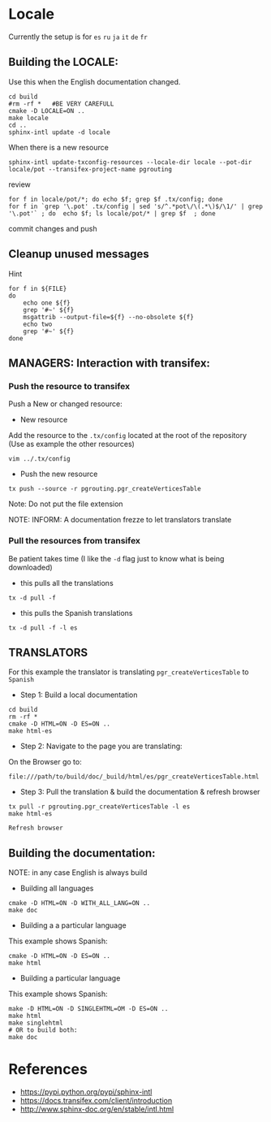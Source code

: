 

# Locale

Currently the setup is for  `es` `ru` `ja` `it` `de` `fr`

## Building the LOCALE:

Use this when the English documentation changed.

```
cd build
#rm -rf *   #BE VERY CAREFULL
cmake -D LOCALE=ON ..
make locale
cd ..
sphinx-intl update -d locale
```

When there is a new resource
```
sphinx-intl update-txconfig-resources --locale-dir locale --pot-dir locale/pot --transifex-project-name pgrouting
```


review
```
for f in locale/pot/*; do echo $f; grep $f .tx/config; done
for f in `grep '\.pot' .tx/config | sed 's/^.*pot\/\(.*\)$/\1/' | grep '\.pot'` ; do  echo $f; ls locale/pot/* | grep $f  ; done
```

commit changes and push

## Cleanup unused messages

Hint
```
for f in ${FILE}
do
    echo one ${f}
    grep '#~' ${f}
    msgattrib --output-file=${f} --no-obsolete ${f}
    echo two
    grep '#~' ${f}
done
```


## MANAGERS: Interaction with transifex:

### Push the resource to transifex

Push a New or changed resource:

* New resource

Add the resource to the `.tx/config` located at the root of the repository
(Use as example the other resources)

```
vim ../.tx/config
```

* Push the new resource
```
tx push --source -r pgrouting.pgr_createVerticesTable

```
Note: Do not put the file extension

NOTE: INFORM: A documentation frezze to let translators translate

### Pull the resources from transifex

Be patient takes time (I like the `-d` flag just to know what is being downloaded)

* this pulls all the translations
```
tx -d pull -f
```

* this pulls the Spanish translations
```
tx -d pull -f -l es
```



## TRANSLATORS

For this example the translator is translating `pgr_createVerticesTable` to `Spanish`

* Step 1: Build a local documentation

```
cd build
rm -rf *
cmake -D HTML=ON -D ES=ON ..
make html-es
```

* Step 2: Navigate to the page you are translating:

On the Browser go to:
```
file:///path/to/build/doc/_build/html/es/pgr_createVerticesTable.html
```

* Step 3: Pull the translation & build the documentation & refresh browser

```
tx pull -r pgrouting.pgr_createVerticesTable -l es
make html-es
```
`Refresh browser`

## Building the documentation:

NOTE: in any case English is always build

* Building all languages

```
cmake -D HTML=ON -D WITH_ALL_LANG=ON ..
make doc
```

* Building a a particular language

This example shows Spanish:

```
cmake -D HTML=ON -D ES=ON ..
make html
```

* Building a particular language

This example shows Spanish:

```
make -D HTML=ON -D SINGLEHTML=OM -D ES=ON ..
make html
make singlehtml
# OR to build both:
make doc
```

# References

* https://pypi.python.org/pypi/sphinx-intl
* https://docs.transifex.com/client/introduction
* http://www.sphinx-doc.org/en/stable/intl.html

